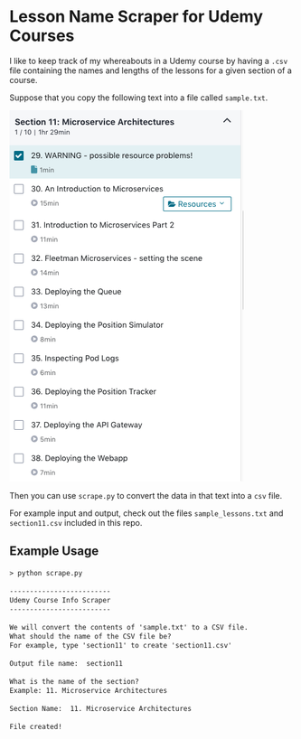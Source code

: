 # Lesson Name Scraper for Udemy Courses

I like to keep track of my whereabouts in a Udemy course by having a `.csv` file containing the names and lengths of the lessons for a given section of a course.

Suppose that you copy the following text into a file called `sample.txt`.

![image](image.png)

Then you can use `scrape.py` to convert the data in that text into a `csv` file.

For example input and output, check out the files `sample_lessons.txt` and `section11.csv` included in this repo.

## Example Usage

```
> python scrape.py

-------------------------
Udemy Course Info Scraper
-------------------------

We will convert the contents of 'sample.txt' to a CSV file.
What should the name of the CSV file be?
For example, type 'section11' to create 'section11.csv'

Output file name:  section11

What is the name of the section?
Example: 11. Microservice Architectures

Section Name:  11. Microservice Architectures

File created!

```
